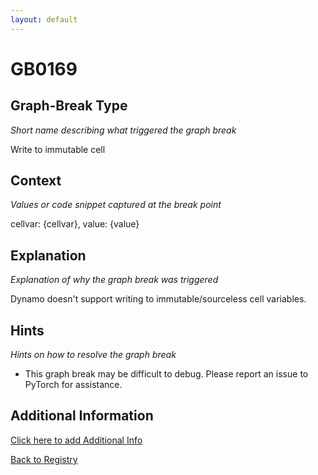 ```yaml
---
layout: default
---
```

# GB0169

## Graph-Break Type
*Short name describing what triggered the graph break*

Write to immutable cell

## Context
*Values or code snippet captured at the break point*

cellvar: {cellvar}, value: {value}

## Explanation
*Explanation of why the graph break was triggered*

Dynamo doesn't support writing to immutable/sourceless cell variables.

## Hints
*Hints on how to resolve the graph break*

- This graph break may be difficult to debug. Please report an issue to PyTorch for assistance.


## Additional Information

<!-- ADDITIONAL INFORMATION START - Add custom information below this line -->

<!-- ADDITIONAL INFORMATION END -->


[Click here to add Additional Info](https://github.com/pytorch-labs/compile-graph-break-site/edit/main/docs/gb/gb0169.md)

[Back to Registry](../index.html)
